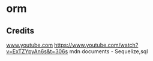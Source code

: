 # orm

## Credits

www.youtube.com https://www.youtube.com/watch?v=ExTZYpyAn6s&t=306s
mdn documents - Sequelize,sql